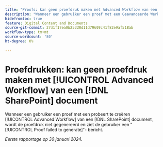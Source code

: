 ```yaml
---
title: "Proofs: kan geen proefdruk maken met Advanced Workflow van een SharePoint-document"
description: "Wanneer een gebruiker een proef met een Geavanceerde Werkschema van een document van SharePoint probeert tot stand te brengen, produceert de proef niet, en de gebruiker ziet een Bewijs ontbrak om bericht te produceren."
hidefromtoc: true
feature: Digital Content and Documents
source-git-commit: 27d1f17ea0b25330d11d79609c41f82e9af518ab
workflow-type: tm+mt
source-wordcount: '80'
ht-degree: 0%

---
```



# Proefdrukken: kan geen proefdruk maken met [!UICONTROL Advanced Workflow] van een [!DNL SharePoint] document

Wanneer een gebruiker een proef met een probeert te creëren [!UICONTROL Advanced Workflow] van een [!DNL SharePoint] document, wordt de proefdruk niet gegenereerd en ziet de gebruiker een &quot;[!UICONTROL Proof failed to generate]&quot;- bericht.

_Eerste rapportage op 30 januari 2024._
